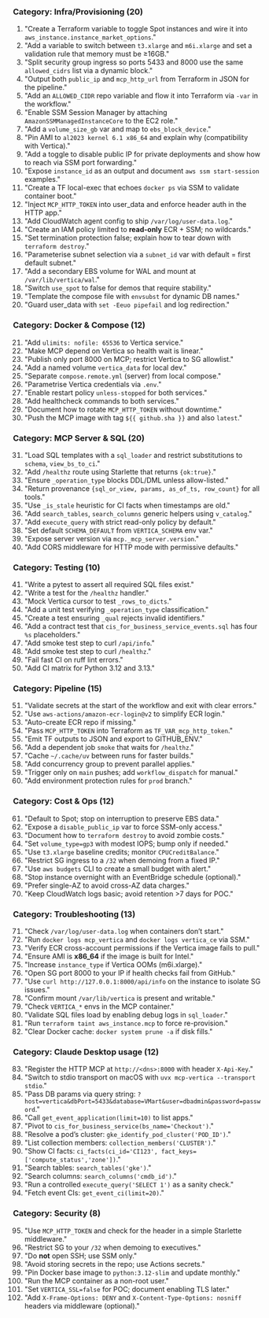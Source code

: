 ### Category: Infra/Provisioning (20)

1. "Create a Terraform variable to toggle Spot instances and wire it into `aws_instance.instance_market_options`."
2. "Add a variable to switch between `t3.xlarge` and `m6i.xlarge` and set a validation rule that memory must be ≥16GB."
3. "Split security group ingress so ports 5433 and 8000 use the same `allowed_cidrs` list via a dynamic block."
4. "Output both `public_ip` and `mcp_http_url` from Terraform in JSON for the pipeline."
5. "Add an `ALLOWED_CIDR` repo variable and flow it into Terraform via `-var` in the workflow."
6. "Enable SSM Session Manager by attaching `AmazonSSMManagedInstanceCore` to the EC2 role."
7. "Add a `volume_size_gb` var and map to `ebs_block_device`."
8. "Pin AMI to `al2023 kernel 6.1 x86_64` and explain why (compatibility with Vertica)."
9. "Add a toggle to disable public IP for private deployments and show how to reach via SSM port forwarding."
10. "Expose `instance_id` as an output and document `aws ssm start-session` examples."
11. "Create a TF local-exec that echoes `docker ps` via SSM to validate container boot."
12. "Inject `MCP_HTTP_TOKEN` into user_data and enforce header auth in the HTTP app."
13. "Add CloudWatch agent config to ship `/var/log/user-data.log`."
14. "Create an IAM policy limited to **read-only** ECR + SSM; no wildcards."
15. "Set termination protection false; explain how to tear down with `terraform destroy`."
16. "Parameterise subnet selection via a `subnet_id` var with default = first default subnet."
17. "Add a secondary EBS volume for WAL and mount at `/var/lib/vertica/wal`."
18. "Switch `use_spot` to false for demos that require stability."
19. "Template the compose file with `envsubst` for dynamic DB names."
20. "Guard user_data with `set -Eeuo pipefail` and log redirection."

### Category: Docker & Compose (12)

21. "Add `ulimits: nofile: 65536` to Vertica service."
22. "Make MCP depend on Vertica so health wait is linear."
23. "Publish only port 8000 on MCP; restrict Vertica to SG allowlist."
24. "Add a named volume `vertica_data` for local dev."
25. "Separate `compose.remote.yml` (server) from local compose."
26. "Parametrise Vertica credentials via `.env`."
27. "Enable restart policy `unless-stopped` for both services."
28. "Add healthcheck commands to both services."
29. "Document how to rotate `MCP_HTTP_TOKEN` without downtime."
30. "Push the MCP image with tag `${{ github.sha }}` and also `latest`."

### Category: MCP Server & SQL (20)

31. "Load SQL templates with a `sql_loader` and restrict substitutions to `schema`, `view_bs_to_ci`."
32. "Add `/healthz` route using Starlette that returns `{ok:true}`."
33. "Ensure `_operation_type` blocks DDL/DML unless allow-listed."
34. "Return provenance `{sql_or_view, params, as_of_ts, row_count}` for all tools."
35. "Use `_is_stale` heuristic for CI facts when timestamps are old."
36. "Add `search_tables`, `search_columns` generic helpers using `v_catalog`."
37. "Add `execute_query` with strict read-only policy by default."
38. "Set default `SCHEMA_DEFAULT` from `VERTICA_SCHEMA` env var."
39. "Expose server version via `mcp._mcp_server.version`."
40. "Add CORS middleware for HTTP mode with permissive defaults."

### Category: Testing (10)

41. "Write a pytest to assert all required SQL files exist."
42. "Write a test for the `/healthz` handler."
43. "Mock Vertica cursor to test `_rows_to_dicts`."
44. "Add a unit test verifying `_operation_type` classification."
45. "Create a test ensuring `_qual` rejects invalid identifiers."
46. "Add a contract test that `cis_for_business_service_events.sql` has four `%s` placeholders."
47. "Add smoke test step to curl `/api/info`."
48. "Add smoke test step to curl `/healthz`."
49. "Fail fast CI on ruff lint errors."
50. "Add CI matrix for Python 3.12 and 3.13."

### Category: Pipeline (15)

51. "Validate secrets at the start of the workflow and exit with clear errors."
52. "Use `aws-actions/amazon-ecr-login@v2` to simplify ECR login."
53. "Auto-create ECR repo if missing."
54. "Pass `MCP_HTTP_TOKEN` into Terraform as `TF_VAR_mcp_http_token`."
55. "Emit TF outputs to JSON and export to GITHUB_ENV."
56. "Add a dependent job `smoke` that waits for `/healthz`."
57. "Cache `~/.cache/uv` between runs for faster builds."
58. "Add concurrency group to prevent parallel applies."
59. "Trigger only on `main` pushes; add `workflow_dispatch` for manual."
60. "Add environment protection rules for `prod` branch."

### Category: Cost & Ops (12)

61. "Default to Spot; stop on interruption to preserve EBS data."
62. "Expose a `disable_public_ip` var to force SSM-only access."
63. "Document how to `terraform destroy` to avoid zombie costs."
64. "Set `volume_type=gp3` with modest IOPS; bump only if needed."
65. "Use `t3.xlarge` baseline credits; monitor `CPUCreditBalance`."
66. "Restrict SG ingress to a `/32` when demoing from a fixed IP."
67. "Use `aws budgets` CLI to create a small budget with alert."
68. "Stop instance overnight with an EventBridge schedule (optional)."
69. "Prefer single-AZ to avoid cross-AZ data charges."
70. "Keep CloudWatch logs basic; avoid retention >7 days for POC."

### Category: Troubleshooting (13)

71. "Check `/var/log/user-data.log` when containers don’t start."
72. "Run `docker logs mcp_vertica` and `docker logs vertica_ce` via SSM."
73. "Verify ECR cross-account permissions if the Vertica image fails to pull."
74. "Ensure AMI is **x86_64** if the image is built for Intel."
75. "Increase `instance_type` if Vertica OOMs (m6i.xlarge)."
76. "Open SG port 8000 to your IP if health checks fail from GitHub."
77. "Use `curl http://127.0.0.1:8000/api/info` on the instance to isolate SG issues."
78. "Confirm mount `/var/lib/vertica` is present and writable."
79. "Check `VERTICA_*` envs in the MCP container."
80. "Validate SQL files load by enabling debug logs in `sql_loader`."
81. "Run `terraform taint aws_instance.mcp` to force re-provision."
82. "Clear Docker cache: `docker system prune -a` if disk fills."

### Category: Claude Desktop usage (12)

83. "Register the HTTP MCP at `http://<dns>:8000` with header `X-Api-Key`."
84. "Switch to stdio transport on macOS with `uvx mcp-vertica --transport stdio`."
85. "Pass DB params via query string: `?host=vertica&dbPort=5433&database=VMart&user=dbadmin&password=password`."
86. "Call `get_event_application(limit=10)` to list apps."
87. "Pivot to `cis_for_business_service(bs_name='Checkout')`."
88. "Resolve a pod’s cluster: `gke_identify_pod_cluster('POD_ID')`."
89. "List collection members: `collection_members('CLUSTER')`."
90. "Show CI facts: `ci_facts(ci_id='CI123', fact_keys=['compute_status','zone'])`."
91. "Search tables: `search_tables('gke')`."
92. "Search columns: `search_columns('cmdb_id')`."
93. "Run a controlled `execute_query('SELECT 1')` as a sanity check."
94. "Fetch event CIs: `get_event_ci(limit=20)`."

### Category: Security (8)

95. "Use `MCP_HTTP_TOKEN` and check for the header in a simple Starlette middleware."
96. "Restrict SG to your `/32` when demoing to executives."
97. "Do **not** open SSH; use SSM only."
98. "Avoid storing secrets in the repo; use Actions secrets."
99. "Pin Docker base image to `python:3.12-slim` and update monthly."
100. "Run the MCP container as a non-root user."
101. "Set `VERTICA_SSL=false` for POC; document enabling TLS later."
102. "Add `X-Frame-Options: DENY` and `X-Content-Type-Options: nosniff` headers via middleware (optional)."
